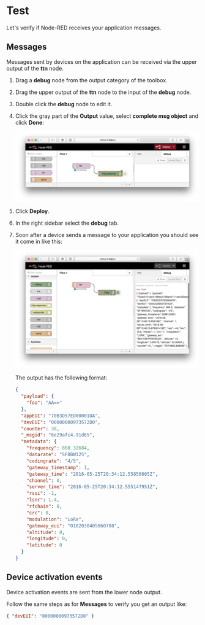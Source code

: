 # Test
Let's verify if Node-RED receives your application messages.

## Messages
Messages sent by devices on the application can be received via the upper output of the **ttn** node.

1.  Drag a **debug** node from the output category of the toolbox.
2.  Drag the upper output of the **ttn** node to the input of the **debug** node.
3.  Double click the **debug** node to edit it.
4.  Click the gray part of the **Output** value, select **complete msg object** and click **Done**:

    ![Debug sidebar](node-red-debug.png)

5.  Click **Deploy**.
6.  In the right sidebar select the **debug** tab.
7.  Soon after a device sends a message to your application you should see it come in like this:

    ![Debug message](node-red-debug-message.png)

    The output has the following format:

    ```json
    { 
      "payload": {
        "foo": "AA=="
      },
      "appEUI": "70B3D57ED00001DA",
      "devEUI": "00000000973572D0",
      "counter": 38,
      "_msgid": "6e29afc4.91d65",
      "metadata": { 
        "frequency": 868.32684,
        "datarate": "SF8BW125",
        "codingrate": "4/5",
        "gateway_timestamp": 1,
        "gateway_time": "2016-05-25T20:34:12.55856605Z",
        "channel": 0,
        "server_time": "2016-05-25T20:34:12.555147951Z",
        "rssi": -1,
        "lsnr": 1.4,
        "rfchain": 0,
        "crc": 0,
        "modulation": "LoRa",
        "gateway_eui": "0102030405060708",
        "altitude": 0,
        "longitude": 0,
        "latitude": 0
      }
    }
    ```

## Device activation events
Device activation events are sent from the lower node output.

Follow the same steps as for **Messages** to verify you get an output like:

```json
{ "devEUI": "00000000973572D0" }
```